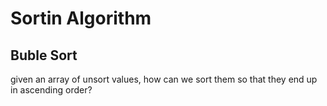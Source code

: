 # Sortin Algorithm

## Buble Sort
given an array of unsort values, how can we sort them so that they end up in ascending order?